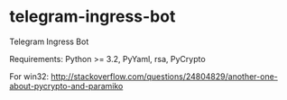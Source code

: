 # telegram-ingress-bot
Telegram Ingress Bot

Requirements: Python >= 3.2, PyYaml, rsa, PyCrypto

For win32: http://stackoverflow.com/questions/24804829/another-one-about-pycrypto-and-paramiko